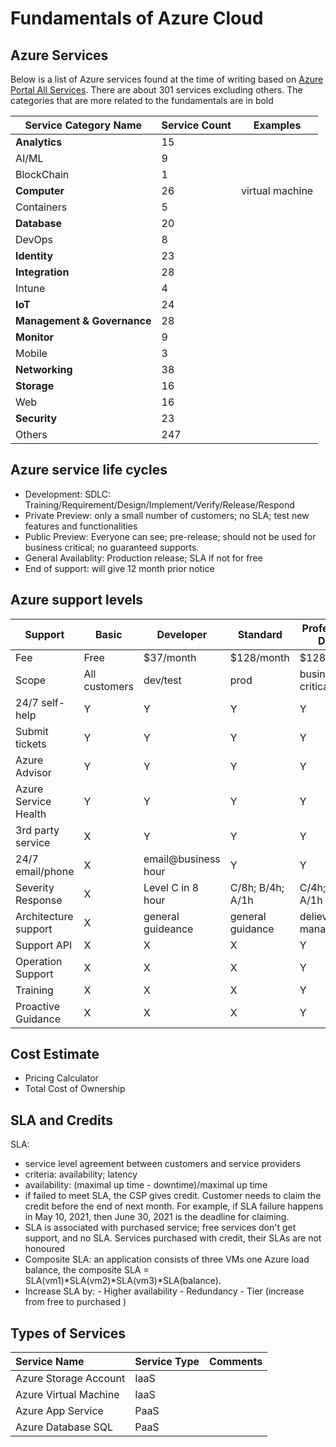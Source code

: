 # Fundamentals of Azure Cloud

## Azure Services

Below is a list of Azure services found at the time of writing based on [Azure Portal All Services](https://portal.azure.com/#allservices). There are about 301 services
excluding others. The categories that are more related to the fundamentals are in bold

 | Service Category Name | Service Count| Examples |
| --- | --- | --- |
| **Analytics**| 15 | |
|AI/ML|9||
| BlockChain | 1 ||
| **Computer** | 26 | virtual machine|
| Containers | 5 | |
| **Database** | 20 | |
|DevOps|8||
|**Identity**|23||
|**Integration**|28||
|Intune|4||
|**IoT**|24||
|**Management & Governance**|28||
|**Monitor**|9||
| Mobile | 3||
| **Networking** | 38 | |
| **Storage** | 16 ||
| Web | 16 | |
|**Security**|23||
|Others|247||


## Azure service life cycles

- Development: SDLC: Training/Requirement/Design/Implement/Verify/Release/Respond
- Private Preview: only a small number of customers; no SLA; test new features and functionalities
- Public Preview: Everyone can see; pre-release; should not be used for business critical; no guaranteed supports. 
- General Availablity: Production release; SLA if not for free
- End of support: will give 12 month prior notice

## Azure support levels

|Support | Basic |Developer|Standard|Professional Direct|
| --- | --- | --- |---|---|
|Fee| Free | $37/month|$128/month|$1280/month|
|Scope| All customers| dev/test | prod | business critical|
|24/7 self-help| Y | Y|Y|Y|
|Submit tickets| Y | Y |Y | Y|
|Azure Advisor | Y|Y|Y|Y|
|Azure Service Health|Y|Y|Y|Y|
|3rd party service|X|Y|Y|Y|
|24/7 email/phone|X|email@business hour|Y|Y|
|Severity Response|X|Level C in 8 hour |C/8h; B/4h; A/1h| C/4h; B/2h; A/1h|
|Architecture support|X|general guideance|general guidance | delievery manager help|
|Support API|X|X|X|Y|
|Operation Support|X|X|X|Y|
|Training|X|X|X|Y|
|Proactive Guidance|X|X|X|Y|

## Cost Estimate

- Pricing Calculator
- Total Cost of Ownership 

## SLA and Credits

SLA: 
  - service level agreement between customers and service providers
  - criteria: availability; latency
  - availability: (maximal up time - downtime)/maximal up time
  - if failed to meet SLA, the CSP gives credit. Customer needs to claim the credit before the end of next month. For example, if SLA failure happens
     in May 10, 2021, then June 30, 2021 is the deadline for claiming.
  - SLA is associated with purchased service; free services don't get support, and no SLA. Services purchased with credit, their SLAs are not honoured
  - Composite SLA: an application consists of three VMs one Azure load balance, the composite SLA = SLA(vm1)*SLA(vm2)*SLA(vm3)*SLA(balance). 
  - Increase SLA by: 
        - Higher availability
        - Redundancy
        - Tier (increase from free to purchased ) 


## Types of Services

| Service Name | Service Type | Comments |
|:---|:---|:---|
|Azure Storage Account | IaaS | |
|Azure Virtual Machine | IaaS ||
|Azure App Service | PaaS ||
|Azure Database SQL | PaaS ||


